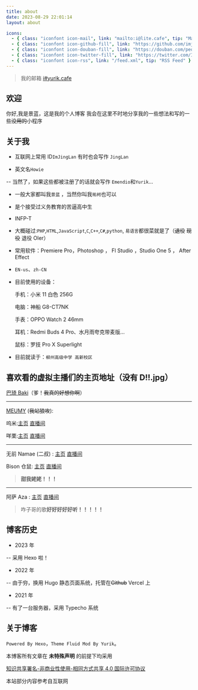```yaml
---
title: about
date: 2023-08-29 22:01:14
layout: about

icons:
  - { class: "iconfont icon-mail", link: "mailto:i@lite.cafe", tip: "Mail" }
  - { class: "iconfont icon-github-fill", link: "https://github.com/imjinglan", tip: "GitHub" }
  - { class: "iconfont icon-douban-fill", link: "https://douban.com/people/197028615/", tip: "豆瓣" }
  - { class: "iconfont icon-twitter-fill", link: "https://twitter.com/ImJingLan", tip: "X" }
  - { class: "iconfont icon-rss", link: "/feed.xml", tip: "RSS Feed" }
---
```


> 我的邮箱 [i#yurik.cafe](mailto:i@yurik.cafe)

## 欢迎

你好,我是景蓝，这是我的个人博客
我会在这里不时地分享我的一些想法和写的一些~~没用的~~小程序

## 关于我

-   互联网上常用 ID`ImJingLan` 有时也会写作 `JingLan`

-   英文名`Howie`

-- 当然了，如果这些都被注册了的话就会写作 `Emendio`和`Yurik`...

-   一般大家都叫我`景蓝` ，当然你叫我`祐袔`也可以

-   是个接受过义务教育的苦逼高中生

-   INFP-T

-   大概碰过:`PHP`,`HTML`,`JavaScript`,`C`,`C++`,`C#`,`python`, `易语言`都很菜就是了（~~退役~~ ~~现役~~ 退役 OIer）

-   常用软件：Premiere Pro，Photoshop ， Fl Studio ，Studio One 5 ， After Effect

-   `EN-us`、`zh-CN`

-   目前使用的设备：

    手机：小米 11 白色 256G

    电脑：神船 G8-CT7NK

    手表：OPPO Watch 2 46mm

    耳机：Redmi Buds 4 Pro、水月雨夸克带麦版...

    鼠标：罗技 Pro X Superlight

-   目前就读于：`柳州高级中学 高新校区`

## 喜欢看的虚拟主播们的主页地址（没有 D!!.jpg）

[巴琦 Baki](https://space.bilibili.com/1588646945)（爹！~~我真的好想你啊~~）

---

[MEUMY](https://meumy.club/#/) (~~我站狼攻~~):

呜米:[主页](https://space.bilibili.com/617459493) [直播间](https://live.bilibili.com/22384516)

咩栗:[主页](https://space.bilibili.com/745493/) [直播间](https://live.bilibili.com/8792912)

---

无前 Namae (二叔) : [主页](https://space.bilibili.com/29080) [直播间](https://live.bilibili.com/12576972)

Bison 仓鼠: [主页](https://space.bilibili.com/136107) [直播间](http://live.bilibili.com/77386)

> **甜我姥姥！！！**

---

阿萨 Aza : [主页](https://space.bilibili.com/480680646) [直播间](https://live.bilibili.com/21696950)

> 咋子哥的歌**好好好好好听！！！！！**

## 博客历史

-   2023 年

-- 采用 Hexo 啦！

-   2022 年

-- 由于~~穷~~，换用 Hugo 静态页面系统，托管在~~Github~~ Vercel 上

-   2021 年

-- 有了一台服务器，采用 Typecho 系统

## 关于博客

`Powered By Hexo`，`Theme Fluid Mod By Yurik`。

本博客所有文章在 **未特殊声明** 的前提下均采用

[知识共享署名-非商业性使用-相同方式共享 4.0 国际许可协议](http://creativecommons.org/licenses/by-nc-sa/4.0/)

本站部分内容参考自互联网
